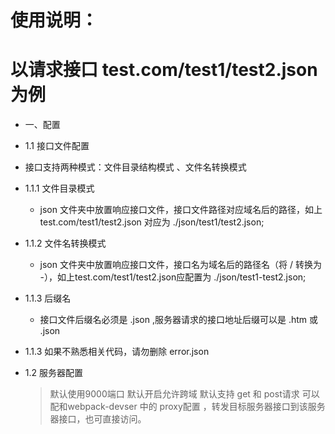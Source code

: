 # 使用说明：
# 以请求接口 test.com/test1/test2.json为例
+ 一、配置
 - 1.1 接口文件配置
 
  - 接口支持两种模式：文件目录结构模式 、文件名转换模式 
  
  + 1.1.1 文件目录模式 
    - json 文件夹中放置响应接口文件，接口文件路径对应域名后的路径，如上test.com/test1/test2.json 对应为  ./json/test1/test2.json;
  
  + 1.1.2 文件名转换模式 
    - json 文件夹中放置响应接口文件，接口名为域名后的路径名（将 / 转换为 -），如上test.com/test1/test2.json应配置为 ./json/test1-test2.json;
  
  + 1.1.3 后缀名
    - 接口文件后缀名必须是 .json ,服务器请求的接口地址后缀可以是 .htm 或 .json  

  - 1.1.3 如果不熟悉相关代码，请勿删除 error.json
 
+ 1.2 服务器配置
   > 默认使用9000端口 默认开启允许跨域 默认支持 get 和 post请求
   > 可以配和webpack-devser 中的 proxy配置 ，转发目标服务器接口到该服务器接口，也可直接访问。
